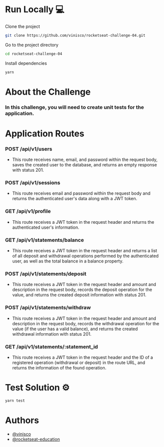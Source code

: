 # Run Locally :computer:

Clone the project

```bash
git clone https://github.com/vinisco/rocketseat-challenge-04.git
```

Go to the project directory

```bash
cd rocketseat-challenge-04
```

Install dependencies

```bash
yarn
```

# About the Challenge

### In this challenge, you will need to create unit tests for the application.

# Application Routes

### POST /api/v1/users
- This route receives name, email, and password within the request body, saves the created user to the database, and returns an empty response with status 201.

### POST /api/v1/sessions
- This route receives email and password within the request body and returns the authenticated user's data along with a JWT token.

### GET /api/v1/profile
- This route receives a JWT token in the request header and returns the authenticated user's information.

### GET /api/v1/statements/balance
- This route receives a JWT token in the request header and returns a list of all deposit and withdrawal operations performed by the authenticated user, as well as the total balance in a balance property.

### POST /api/v1/statements/deposit
- This route receives a JWT token in the request header and amount and description in the request body, records the deposit operation for the value, and returns the created deposit information with status 201.

### POST /api/v1/statements/withdraw
- This route receives a JWT token in the request header and amount and description in the request body, records the withdrawal operation for the value (if the user has a valid balance), and returns the created withdrawal information with status 201.

### GET /api/v1/statements/:statement_id
- This route receives a JWT token in the request header and the ID of a registered operation (withdrawal or deposit) in the route URL, and returns the information of the found operation.

# Test Solution ⚙

```bash
yarn test
```

# Authors

- [@vinisco](https://github.com/vinisco)
- [@rocketseat-education](https://github.com/rocketseat-education)
